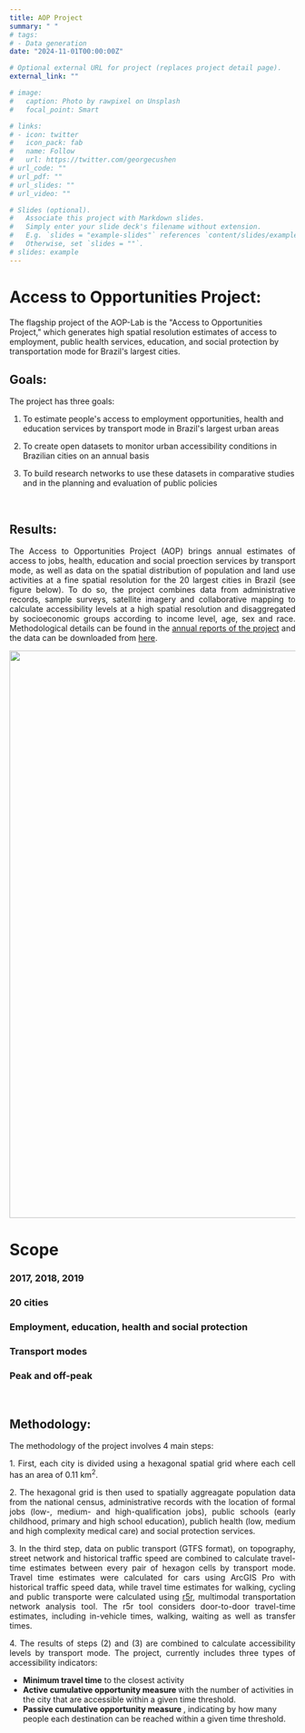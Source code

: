 ```yaml
---
title: AOP Project
summary: " "
# tags:
# - Data generation
date: "2024-11-01T00:00:00Z"

# Optional external URL for project (replaces project detail page).
external_link: ""

# image:
#   caption: Photo by rawpixel on Unsplash
#   focal_point: Smart

# links:
# - icon: twitter
#   icon_pack: fab
#   name: Follow
#   url: https://twitter.com/georgecushen
# url_code: ""
# url_pdf: ""
# url_slides: ""
# url_video: ""

# Slides (optional).
#   Associate this project with Markdown slides.
#   Simply enter your slide deck's filename without extension.
#   E.g. `slides = "example-slides"` references `content/slides/example-slides.md`.
#   Otherwise, set `slides = ""`.
# slides: example
---
```


# Access to Opportunities Project:

The flagship project of the AOP-Lab is the "Access to Opportunities Project," which generates high spatial resolution estimates of access to employment, public health services, education, and social protection by transportation mode for Brazil's largest cities.

## Goals:
<p align="justify">
The project has three goals:

 1. To estimate people's access to employment opportunities, health and education services by transport mode in Brazil's largest urban areas
 
 2. To create open datasets to monitor urban accessibility conditions in Brazilian cities on an annual basis
 
 3. To build research networks to use these datasets in comparative studies and in the planning and evaluation of public policies
</p>
<br />


## Results:

<p align="justify"> The Access to Opportunities Project (AOP) brings annual estimates of access to jobs, health, education and social proection services by transport mode, as well as data on the spatial distribution of population and land use activities at a fine spatial resolution for the 20 largest cities in Brazil (see figure below). To do so, the project combines data from administrative records, sample surveys, satellite imagery and collaborative mapping to calculate accessibility levels at a high spatial resolution and disaggregated by socioeconomic groups according to income level, age, sex and race. Methodological details can be found in the <a href="https://www.ipea.gov.br/acessooportunidades/publicacoes/">annual reports of the project</a> and the data can be downloaded from <a href="/acessooportunidades/en/dados/">here</a>.
</p>



<p align="center">
<img align="center" src="/acessooportunidades/img/munis_2017_2019_en.png" width="1000">
</p>




<div class="container">
  <div class="row featurette">
  <div class="col-md-12 section-heading">
    <h1>Scope</h1>
  </div>
  <div class="col-md-12">
  </div>
    <div class="col-sm-12 col-md-6 col-lg-3">
    <div class = "icon"><i class="fas fa-calendar fa-2x"></i></div>
    <h3>2017, 2018, 2019</h3>
  </div>
  <div class="col-sm-12 col-md-6 col-lg-3">
    <div class = "icon"><i class="fas fa-city fa-2x"></i></div>
    <h3>20 cities</h3>
  </div>
  <div class="col-sm-12 col-md-6 col-lg-6">
    <div class = "icon"><i class="fas fa-building fa-2x"></i></div>
    <div class = "icon"><i class="fas fa-school fa-2x"></i></div>
    <div class = "icon"><i class="fas fa-hospital fa-2x"></i></div>
    <div class = "icon"><i class="fas fa-hands-holding-circle fa-2x"></i></div>
    <h3>Employment, education, health and social protection</h3>
  </div>
    <div class="col-sm-12 col-md-6 col-lg-6">
    <div class = "icon"><i class="fas fa-bus fa-2x"></i></div>
    <div class = "icon"><i class="fas fa-car fa-2x"></i></div>
    <div class = "icon"><i class="fas fa-walking fa-2x"></i></div>
    <div class = "icon"><i class="fas fa-bicycle fa-2x"></i></div>
    <h3>Transport modes</h3>
  </div>
  <div class="col-sm-12 col-md-6 col-lg-5">
    <div class = "icon"><i class="fas fa-clock fa-2x"></i></div>
    <h3>Peak and off-peak</h3>
  </div>
  </div>
  </div>
  
  
<br>

## Methodology:

The methodology of the project involves 4 main  steps:

<p align="justify">
 1. First, each city is divided using a hexagonal spatial grid where each cell has an area of 0.11 km<sup>2</sup>. </p>

<p align="justify"> 
 2. The hexagonal grid is then used to spatially aggreagate population data from the national census, administrative records with the location of formal jobs (low-, medium- and high-qualification jobs), public schools (early childhood, primary and high school education), publich health (low, medium and high complexity medical care) and social protection services. </p>

<p align="justify"> 
 3. In the third step, data on public transport (GTFS format), on topography, street network and historical traffic speed are combined to calculate travel-time estimates between every pair of hexagon cells by transport mode. Travel time estimates were calculated for cars using ArcGIS Pro with historical traffic speed data, while travel time estimates for walking, cycling and public transporte were calculated using <a href="https://ipeagit.github.io/r5r/" target="_blank">r5r</a>, multimodal transportation network analysis tool. The r5r tool considers door-to-door travel-time estimates, including in-vehicle times, walking, waiting as well as transfer times.</p>

<p align="justify"> 
 4. The results of steps (2) and (3) are combined to calculate accessibility levels by transport mode. The project, currently includes three types of accessibility indicators: </p>

 * <strong>Minimum travel time</strong> to the closest activity
 * <strong>Active cumulative opportunity measure </strong> with the number of activities in the city that are accessible within a given time threshold.
 * <strong>Passive cumulative opportunity measure </strong>, indicating by how many people each destination can be reached within a given time threshold.
